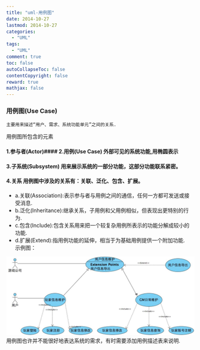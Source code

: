 ```yaml
---
title: "uml-用例图"
date: 2014-10-27
lastmod: 2014-10-27
categories:
  - "UML"
tags:
  - "UML"
comment: true
toc: false
autoCollapseToc: false
contentCopyright: false
reward: true
mathjax: false
---
```


### 用例图(Use Case)
    主要用来描述“用户、需求、系统功能单元”之间的关系.

用例图所包含的元素

#### 1.参与者(Actor)#### 2.用例(Use Case)    外部可见的系统功能,用椭圆表示
#### 3.子系统(Subsystem)    用来展示系统的一部分功能，这部分功能联系紧密。
#### 4.关系    用例图中涉及的关系有：关联、泛化、包含、扩展。
* a.关联(Association):表示参与者与用例之间的通信，任何一方都可发送或接受消息.  
* b.泛化(Inheritance):继承关系，子用例和父用例相似，但表现出更特别的行为.
* c.包含(Include):包含关系用来把一个较复杂用例所表示的功能分解成较小的功能.
* d.扩展(Extend):指用例功能的延伸，相当于为基础用例提供一个附加功能.
　   
示例图：

![image](/images/post/2014-10-27-uml-yong-li-tu/case_diagram.jpg)
　　
用例图也许并不能很好地表达系统的需求，有时需要添加用例描述表来说明.
